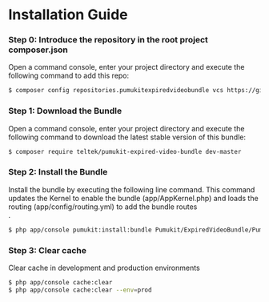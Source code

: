Installation Guide
==================

### Step 0: Introduce the repository in the root project composer.json

Open a command console, enter your project directory and execute the
following command to add this repo:

```bash
$ composer config repositories.pumukitexpiredvideobundle vcs https://github.com/teltek/PumukitExpiredVideoBundle
```

### Step 1: Download the Bundle

Open a command console, enter your project directory and execute the
following command to download the latest stable version of this bundle:

```bash
$ composer require teltek/pumukit-expired-video-bundle dev-master
```

### Step 2: Install the Bundle

Install the bundle by executing the following line command. This command updates the Kernel to enable the bundle (app/AppKernel.php) and loads the routing (app/config/routing.yml) to add the bundle routes\
.

```bash
$ php app/console pumukit:install:bundle Pumukit/ExpiredVideoBundle/PumukitExpiredVideoBundle
```

### Step 3: Clear cache

Clear cache in development and production environments

```bash
$ php app/console cache:clear
$ php app/console cache:clear --env=prod
```
